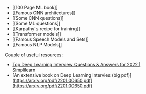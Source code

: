 - [[100 Page ML book]]
- [[Famous CNN architectures]]
- [[Some CNN questions]]
- [[Some ML questions]]
- [[Karpathy's recipe for training]]
- [[Transformer models]]
- [[Famous Speech Models and Sets]]
- [[Famous NLP Models]]

Couple of useful resources:
- [Top Deep Learning Interview Questions & Answers for 2022 | Simplilearn](https://www.simplilearn.com/tutorials/deep-learning-tutorial/deep-learning-interview-questions)
- [An extensive book on Deep Learning Intervies (big pdf)](https://arxiv.org/pdf/2201.00650.pdf](https://arxiv.org/pdf/2201.00650.pdf)
